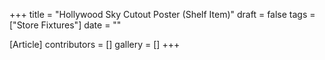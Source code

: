 +++
title = "Hollywood Sky Cutout Poster (Shelf Item)"
draft = false
tags = ["Store Fixtures"]
date = ""

[Article]
contributors = []
gallery = []
+++